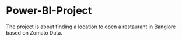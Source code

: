 # Power-BI-Project
The project is about finding a location to open a restaurant in Banglore based on Zomato Data.
